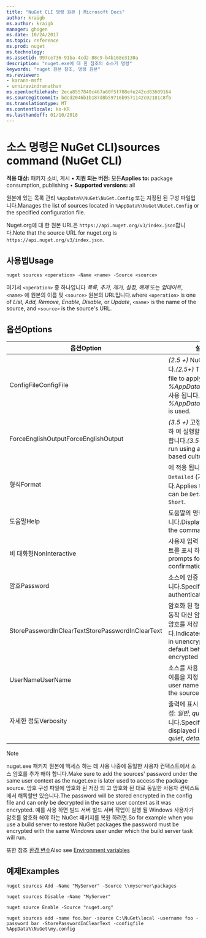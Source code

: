 ```yaml
---
title: "NuGet CLI 명령 원본 | Microsoft Docs"
author: kraigb
ms.author: kraigb
manager: ghogen
ms.date: 10/24/2017
ms.topic: reference
ms.prod: nuget
ms.technology: 
ms.assetid: 997ce736-91ba-4cd2-88c9-b4b168e3130a
description: "nuget.exe에 대 한 참조의 소스가 명령"
keywords: "nuget 원본 참조, 명령 원본"
ms.reviewer:
- karann-msft
- unniravindranathan
ms.openlocfilehash: 2eca8557840c467a60f5f708efe242cd83609164
ms.sourcegitcommit: bdcd2046b1b187d8b59716b9571142c02181c8fb
ms.translationtype: MT
ms.contentlocale: ko-KR
ms.lasthandoff: 01/10/2018
---
```

# <a name="sources-command-nuget-cli"></a><span data-ttu-id="4de03-104">소스 명령은 NuGet CLI)</span><span class="sxs-lookup"><span data-stu-id="4de03-104">sources command (NuGet CLI)</span></span>

<span data-ttu-id="4de03-105">**적용 대상:** 패키지 소비, 게시 &bullet; **지원 되는 버전:** 모든</span><span class="sxs-lookup"><span data-stu-id="4de03-105">**Applies to:** package consumption, publishing &bullet; **Supported versions:** all</span></span>

<span data-ttu-id="4de03-106">원본에 있는 목록 관리 `%AppData%\NuGet\NuGet.Config` 또는 지정된 된 구성 파일입니다.</span><span class="sxs-lookup"><span data-stu-id="4de03-106">Manages the list of sources located in `%AppData%\NuGet\NuGet.Config` or the specified configuration file.</span></span>

<span data-ttu-id="4de03-107">Nuget.org에 대 한 원본 URL은 `https://api.nuget.org/v3/index.json`합니다.</span><span class="sxs-lookup"><span data-stu-id="4de03-107">Note that the source URL for nuget.org is `https://api.nuget.org/v3/index.json`.</span></span>

## <a name="usage"></a><span data-ttu-id="4de03-108">사용법</span><span class="sxs-lookup"><span data-stu-id="4de03-108">Usage</span></span>

```
nuget sources <operation> -Name <name> -Source <source>
```

<span data-ttu-id="4de03-109">여기서 `<operation>` 중 하나입니다 *목록, 추가, 제거, 설정, 해제* 또는 *업데이트*, `<name>` 에 원본의 이름 및 `<source>` 원본의 URL입니다.</span><span class="sxs-lookup"><span data-stu-id="4de03-109">where `<operation>` is one of *List, Add, Remove, Enable, Disable,* or *Update*, `<name>` is the name of the source, and `<source>` is the source's URL.</span></span>

## <a name="options"></a><span data-ttu-id="4de03-110">옵션</span><span class="sxs-lookup"><span data-stu-id="4de03-110">Options</span></span>

| <span data-ttu-id="4de03-111">옵션</span><span class="sxs-lookup"><span data-stu-id="4de03-111">Option</span></span> | <span data-ttu-id="4de03-112">설명</span><span class="sxs-lookup"><span data-stu-id="4de03-112">Description</span></span> |
| --- | --- |
| <span data-ttu-id="4de03-113">ConfigFile</span><span class="sxs-lookup"><span data-stu-id="4de03-113">ConfigFile</span></span> | <span data-ttu-id="4de03-114">*(2.5 +)*  NuGet 구성 파일을 적용 합니다.</span><span class="sxs-lookup"><span data-stu-id="4de03-114">*(2.5+)* The NuGet configuration file to apply.</span></span> <span data-ttu-id="4de03-115">지정 하지 않으면 *%AppData%\NuGet\NuGet.Config* 사용 됩니다.</span><span class="sxs-lookup"><span data-stu-id="4de03-115">If not specified, *%AppData%\NuGet\NuGet.Config* is used.</span></span> |
| <span data-ttu-id="4de03-116">ForceEnglishOutput</span><span class="sxs-lookup"><span data-stu-id="4de03-116">ForceEnglishOutput</span></span> | <span data-ttu-id="4de03-117">*(3.5 +)*  고정, 영어 기반 문화권을 사용 하 여 실행할 nuget.exe를 강제로 수행 합니다.</span><span class="sxs-lookup"><span data-stu-id="4de03-117">*(3.5+)* Forces nuget.exe to run using an invariant, English-based culture.</span></span> |
| <span data-ttu-id="4de03-118">형식</span><span class="sxs-lookup"><span data-stu-id="4de03-118">Format</span></span> | <span data-ttu-id="4de03-119">에 적용 됩니다는 `list` 작업 수 및 `Detailed` (기본값) 또는 `Short`합니다.</span><span class="sxs-lookup"><span data-stu-id="4de03-119">Applies to the `list` action and can be `Detailed` (the default) or `Short`.</span></span> |
| <span data-ttu-id="4de03-120">도움말</span><span class="sxs-lookup"><span data-stu-id="4de03-120">Help</span></span> | <span data-ttu-id="4de03-121">도움말의 명령에 대 한 정보를 표시 합니다.</span><span class="sxs-lookup"><span data-stu-id="4de03-121">Displays help information for the command.</span></span> |
| <span data-ttu-id="4de03-122">비 대화형</span><span class="sxs-lookup"><span data-stu-id="4de03-122">NonInteractive</span></span> | <span data-ttu-id="4de03-123">사용자 입력 또는 확인에 대 한 프롬프트를 표시 하지 않습니다.</span><span class="sxs-lookup"><span data-stu-id="4de03-123">Suppresses prompts for user input or confirmations.</span></span> |
| <span data-ttu-id="4de03-124">암호</span><span class="sxs-lookup"><span data-stu-id="4de03-124">Password</span></span> | <span data-ttu-id="4de03-125">소스에 인증 하기 위해 암호를 지정 합니다.</span><span class="sxs-lookup"><span data-stu-id="4de03-125">Specifies the password for authenticating with the source.</span></span> |
| <span data-ttu-id="4de03-126">StorePasswordInClearText</span><span class="sxs-lookup"><span data-stu-id="4de03-126">StorePasswordInClearText</span></span> | <span data-ttu-id="4de03-127">암호화 된 형식에 저장할 경우의 기본 동작 대신 암호화 되지 않은 텍스트에서 암호를 저장 하려면 나타냅니다.</span><span class="sxs-lookup"><span data-stu-id="4de03-127">Indicates to store the password in unencrypted text instead of the default behavior of storing an encrypted form.</span></span> |
| <span data-ttu-id="4de03-128">UserName</span><span class="sxs-lookup"><span data-stu-id="4de03-128">UserName</span></span> | <span data-ttu-id="4de03-129">소스를 사용 하 여 인증에 대 한 사용자 이름을 지정 합니다.</span><span class="sxs-lookup"><span data-stu-id="4de03-129">Specifies the user name for authenticating with the source.</span></span> |
| <span data-ttu-id="4de03-130">자세한 정도</span><span class="sxs-lookup"><span data-stu-id="4de03-130">Verbosity</span></span> | <span data-ttu-id="4de03-131">출력에 표시 되는 세부 정보 수준을 지정: *일반*, *quiet*, *세부 (2.5 이상)*합니다.</span><span class="sxs-lookup"><span data-stu-id="4de03-131">Specifies the amount of detail displayed in the output: *normal*, *quiet*, *detailed (2.5+)*.</span></span> |

> [!Note]
> <span data-ttu-id="4de03-132">nuget.exe 패키지 원본에 액세스 하는 데 사용 나중에 동일한 사용자 컨텍스트에서 소스 암호를 추가 해야 합니다.</span><span class="sxs-lookup"><span data-stu-id="4de03-132">Make sure to add the sources' password under the same user context as the nuget.exe is later used to access the package source.</span></span> <span data-ttu-id="4de03-133">암호 구성 파일에 암호화 된 저장 되 고 암호화 된 대로 동일한 사용자 컨텍스트에서 해독할만 있습니다.</span><span class="sxs-lookup"><span data-stu-id="4de03-133">The password will be stored encrypted in the config file and can only be decrypted in the same user context as it was encrypted.</span></span> <span data-ttu-id="4de03-134">예를 사용 하면 빌드 서버 빌드 서버 작업이 실행 될 Windows 사용자가 암호를 암호화 해야 하는 NuGet 패키지를 복원 하려면.</span><span class="sxs-lookup"><span data-stu-id="4de03-134">So for example when you use a build server to restore NuGet packages the password must be encrypted with the same Windows user under which  the build server task will run.</span></span>

<span data-ttu-id="4de03-135">또한 참조 [환경 변수](cli-ref-environment-variables.md)</span><span class="sxs-lookup"><span data-stu-id="4de03-135">Also see [Environment variables](cli-ref-environment-variables.md)</span></span>

## <a name="examples"></a><span data-ttu-id="4de03-136">예제</span><span class="sxs-lookup"><span data-stu-id="4de03-136">Examples</span></span>

```
nuget sources Add -Name "MyServer" -Source \\myserver\packages

nuget sources Disable -Name "MyServer"

nuget source Enable -Source "nuget.org"

nuget sources add -name foo.bar -source C:\NuGet\local -username foo -password bar -StorePasswordInClearText -configfile %AppData%\NuGet\my.config
```
